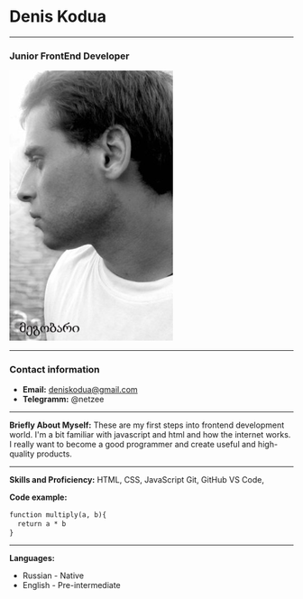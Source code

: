 # Denis Kodua 
---
### Junior FrontEnd Developer
![netzee](https://github.com/NetZorro/rsschool-cv/blob/gh-pages/img/netzee.jpg)

---

### Contact information
* **Email:** deniskodua@gmail.com
* **Telegramm:** @netzee

---

**Briefly About Myself:**
These are my first steps into frontend development world.
I'm a bit familiar with javascript and html and how the internet works.
I really want to become a good programmer and create useful and high-quality products.

---
**Skills and Proficiency:**
HTML, CSS, JavaScript
Git, GitHub
VS Code, 


**Code example:**
```
function multiply(a, b){
  return a * b
}
```
---
**Languages:**
* Russian - Native
* English - Pre-intermediate

